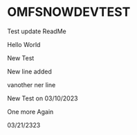 # OMFSNOWDEVTEST 

Test update ReadMe

Hello World

New Test



New line added
   
   
   vanother ner line
   
   
   New Test on 03/10/2023
   
One more
Again

03/21/2323
